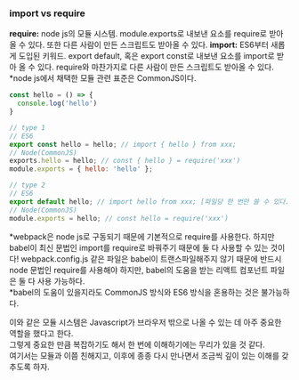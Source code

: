 ### import vs require
**require:** node js의 모듈 시스템. module.exports로 내보낸 요소를 require로 받아 올 수 있다. 또한 다른 사람이 만든 스크립트도 받아올 수 있다.
**import:** ES6부터 새롭게 도입된 키워드. export default, 혹은 export const로 내보낸 요소를 import로 받아 올 수 있다. require와 마찬가지로 다른 사람이 만든 스크립트도 받아올 수 있다.
*node js에서 채택한 모듈 관련 표준은 CommonJS이다.

~~~javascript
const hello = () => {
  console.log('hello')
}

// type 1
// ES6
export const hello = hello; // import { hello } from xxx;
// Node(CommonJS)
exports.hello = hello; // const { hello } = require('xxx')
module.exports = { hello: 'hello' }; 

// type 2
// ES6
export default hello; // import hello from xxx; [파일당 한 번만 쓸 수 있다.]
// Node(CommonJS)
module.exports = hello; // const hello = require('xxx')

~~~

*webpack은 node js로 구동되기 때문에 기본적으로 require를 사용한다. 하지만 babel이 최신 문법인 import를 require로 바꿔주기 때문에 둘 다 사용할 수 있는 것이다! webpack.config.js 같은 파일은 babel이 트랜스파일해주지 않기 때문에 반드시 node 문법인 require를 사용해야 하지만, babel의 도움을 받는 리액트 컴포넌트 파일은 둘 다 사용 가능하다.    
*babel의 도움이 있을지라도 CommonJS 방식와 ES6 방식을 혼용하는 것은 불가능하다.      
    
이와 같은 모듈 시스템은 Javascript가 브라우저 밖으로 나올 수 있는 데 아주 중요한 역할을 했다고 한다.    
그렇게 중요한 만큼 복잡하기도 해서 한 번에 이해하기에는 무리가 있을 것 같다.    
여기서는 모듈과 이쯤 친해지고, 이후에 종종 다시 만나면서 조금씩 깊이 있는 이해를 갖추도록 하자.    